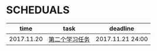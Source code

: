 # SCHEDUALS
| time | task | deadline|
| :--: | :--: | :--:  |
|2017.11.20|[第二个学习任务](171120_2nd.md)|2017.11.21 24:00|
